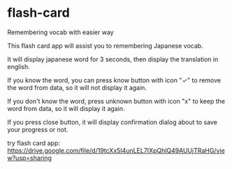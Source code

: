 # flash-card
Remembering vocab with easier way

This flash card app will assist you to remembering Japanese vocab.

It will display japanese word for 3 seconds, then display the translation in english.

If you know the word, you can press know button with icon "✓" to remove the word from data, so it will not display it again.

If you don't know the word, press unknown button with icon "x" to keep the word from data, so it will display it again.

If you press close button, it will display confirmation dialog about to save your progress or not.

try flash card app: https://drive.google.com/file/d/19tcXx5I4unLEL7IXpQhlQ49AUUjTRaHG/view?usp=sharing
